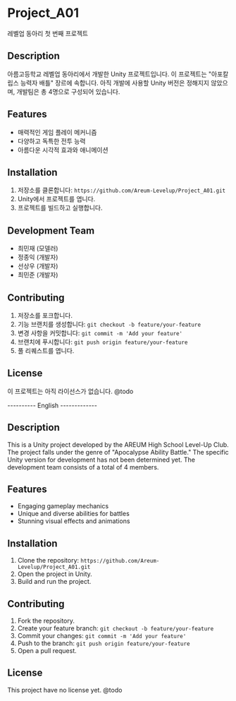 # Project_A01
레벨업 동아리 첫 번째 프로젝트

## Description
아름고등학교 레벨업 동아리에서 개발한 Unity 프로젝트입니다. 이 프로젝트는 "아포칼립스 능력자 배틀" 장르에 속합니다. 아직 개발에 사용할 Unity 버전은 정해지지 않았으며, 개발팀은 총 4명으로 구성되어 있습니다.

## Features
- 매력적인 게임 플레이 메커니즘
- 다양하고 독특한 전투 능력
- 아름다운 시각적 효과와 애니메이션

## Installation
1. 저장소를 클론합니다: `https://github.com/Areum-Levelup/Project_A01.git`
2. Unity에서 프로젝트를 엽니다.
3. 프로젝트를 빌드하고 실행합니다.

## Development Team
- 최민재 (모델러)
- 정종익 (개발자)
- 선상우 (개발자)
- 최민준 (개발자)

## Contributing
1. 저장소를 포크합니다.
2. 기능 브랜치를 생성합니다: `git checkout -b feature/your-feature`
3. 변경 사항을 커밋합니다: `git commit -m 'Add your feature'`
4. 브랜치에 푸시합니다: `git push origin feature/your-feature`
5. 풀 리퀘스트를 엽니다.

## License
이 프로젝트는 아직 라이선스가 없습니다. @todo

---------- English -------------

## Description
This is a Unity project developed by the AREUM High School Level-Up Club. The project falls under the genre of "Apocalypse Ability Battle." The specific Unity version for development has not been determined yet. The development team consists of a total of 4 members.

## Features
- Engaging gameplay mechanics
- Unique and diverse abilities for battles
- Stunning visual effects and animations

## Installation
1. Clone the repository: `https://github.com/Areum-Levelup/Project_A01.git`
2. Open the project in Unity.
3. Build and run the project.

## Contributing
1. Fork the repository.
2. Create your feature branch: `git checkout -b feature/your-feature`
3. Commit your changes: `git commit -m 'Add your feature'`
4. Push to the branch: `git push origin feature/your-feature`
5. Open a pull request.

## License
This project have no license yet. @todo
